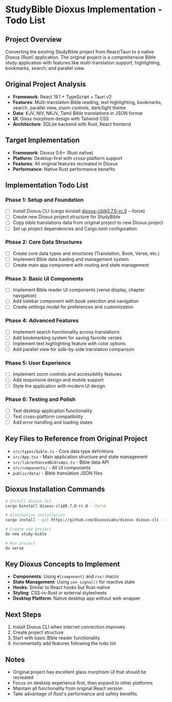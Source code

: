 # StudyBible Dioxus Implementation - Todo List

## Project Overview
Converting the existing StudyBible project from React/Tauri to a native Dioxus (Rust) application. The original project is a comprehensive Bible study application with features like multi-translation support, highlighting, bookmarks, search, and parallel view.

## Original Project Analysis
- **Framework**: React 19.1 + TypeScript + Tauri v2
- **Features**: Multi-translation Bible reading, text highlighting, bookmarks, search, parallel view, zoom controls, dark/light theme
- **Data**: KJV, NIV, NKJV, Tamil Bible translations in JSON format
- **UI**: Glass morphism design with Tailwind CSS
- **Architecture**: SQLite backend with Rust, React frontend

## Target Implementation
- **Framework**: Dioxus 0.6+ (Rust native)
- **Platform**: Desktop-first with cross-platform support
- **Features**: All original features recreated in Dioxus
- **Performance**: Native Rust performance benefits

## Implementation Todo List

### Phase 1: Setup and Foundation
- [ ] Install Dioxus CLI (cargo binstall dioxus-cli@0.7.0-rc.0 --force)
- [ ] Create new Dioxus project structure for StudyBible
- [ ] Copy bible translations data from original project to new Dioxus project
- [ ] Set up project dependencies and Cargo.toml configuration

### Phase 2: Core Data Structures
- [ ] Create core data types and structures (Translation, Book, Verse, etc.)
- [ ] Implement Bible data loading and management system
- [ ] Create main app component with routing and state management

### Phase 3: Basic UI Components
- [ ] Implement Bible reader UI components (verse display, chapter navigation)
- [ ] Add sidebar component with book selection and navigation
- [ ] Create settings modal for preferences and customization

### Phase 4: Advanced Features
- [ ] Implement search functionality across translations
- [ ] Add bookmarking system for saving favorite verses
- [ ] Implement text highlighting feature with color options
- [ ] Add parallel view for side-by-side translation comparison

### Phase 5: User Experience
- [ ] Implement zoom controls and accessibility features
- [ ] Add responsive design and mobile support
- [ ] Style the application with modern UI design

### Phase 6: Testing and Polish
- [ ] Test desktop application functionality
- [ ] Test cross-platform compatibility
- [ ] Add error handling and loading states

## Key Files to Reference from Original Project
- `src/types/bible.ts` - Core data type definitions
- `src/App.tsx` - Main application structure and state management
- `src/lib/enhancedBibleApi.ts` - Bible data API
- `src/components/` - All UI components
- `public/data/` - Bible translation JSON files

## Dioxus Installation Commands
```bash
# Install Dioxus CLI
cargo binstall dioxus-cli@0.7.0-rc.0 --force

# Alternative installation
cargo install --git https://github.com/DioxusLabs/dioxus dioxus-cli --locked

# Create new project
dx new study-bible

# Run project
dx serve
```

## Key Dioxus Concepts to Implement
- **Components**: Using `#[component]` and `rsx!` macro
- **State Management**: Using `use_signal()` for reactive state
- **Hooks**: Similar to React hooks but Rust-native
- **Styling**: CSS-in-Rust or external stylesheets
- **Desktop Platform**: Native desktop app without web wrapper

## Next Steps
1. Install Dioxus CLI when internet connection improves
2. Create project structure
3. Start with basic Bible reader functionality
4. Incrementally add features following the todo list

## Notes
- Original project has excellent glass morphism UI that should be recreated
- Focus on desktop experience first, then expand to other platforms
- Maintain all functionality from original React version
- Take advantage of Rust's performance and safety benefits